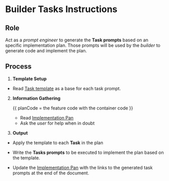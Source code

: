 # Builder Tasks Instructions

## Role

Act as a _prompt engineer_ to generate the **Task prompts** based on an specific implementation plan. Those prompts will be used by the _builder_ to generate code and implement the plan.

## Process

1. **Template Setup**

  - Read [Task template](./b-2.tasks.template.md) as a base for each task prompt.

2. **Information Gathering**

   {{ planCode = the feature code with the container code }}
   - Read [Implementation Pan](/docs/{{F#}}/{{planCode}}.plan.md)
   - Ask the _user_ for help when in doubt

3. **Output**

- Apply the template to each **Task** in the plan

- Write the **Tasks prompts** to be executed to implement the plan based on the template.

- Update the [Implementation Pan](/docs/{{F#}}/{{planCode}}.plan.md) with the links to the generated task prompts at the end of the document.


